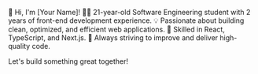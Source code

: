 👋 Hi, I'm [Your Name]!
🧑‍💻 21-year-old Software Engineering student with 2 years of front-end development experience.
💡 Passionate about building clean, optimized, and efficient web applications.
🚀 Skilled in React, TypeScript, and Next.js.
🔧 Always striving to improve and deliver high-quality code.

Let's build something great together!

<!---
amirh4336/amirh4336 is a ✨ special ✨ repository because its `README.md` (this file) appears on your GitHub profile.
You can click the Preview link to take a look at your changes.
--->

